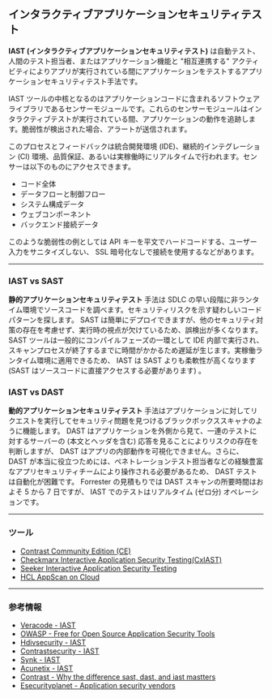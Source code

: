 ## インタラクティブアプリケーションセキュリティテスト

**IAST (インタラクティブアプリケーションセキュリティテスト)** は自動テスト、人間のテスト担当者、またはアプリケーション機能と "相互連携する" アクティビティによりアプリが実行されている間にアプリケーションをテストするアプリケーションセキュリティテスト手法です。

IAST ツールの中核となるのはアプリケーションコードに含まれるソフトウェアライブラリであるセンサーモジュールです。これらのセンサーモジュールはインタラクティブテストが実行されている間、アプリケーションの動作を追跡します。脆弱性が検出された場合、アラートが送信されます。

このプロセスとフィードバックは統合開発環境 (IDE)、継続的インテグレーション (CI) 環境、品質保証、あるいは実稼働時にリアルタイムで行われます。センサーは以下のものにアクセスできます。
+ コード全体
+ データフローと制御フロー
+ システム構成データ
+ ウェブコンポーネント
+ バックエンド接続データ

このような脆弱性の例としては API キーを平文でハードコードする、ユーザー入力をサニタイズしない、 SSL 暗号化なしで接続を使用するなどがあります。

---

### IAST vs SAST

**静的アプリケーションセキュリティテスト** 手法は SDLC の早い段階に非ランタイム環境でソースコードを調べます。セキュリティリスクを示す疑わしいコードパターンを探します。 SAST は簡単にデプロイできますが、他のセキュリティ対策の存在を考慮せず、実行時の視点が欠けているため、誤検出が多くなります。 SAST ツールは一般的にコンパイルフェーズの一環として IDE 内部で実行され、スキャンプロセスが終了するまでに時間がかかるため遅延が生じます。実稼働ランタイム環境に適用できるため、 IAST は SAST よりも柔軟性が高くなります (SAST はソースコードに直接アクセスする必要があります) 。

### IAST vs DAST

**動的アプリケーションセキュリティテスト** 手法はアプリケーションに対してリクエストを実行してセキュリティ問題を見つけるブラックボックススキャナのように機能します。 DAST はアプリケーションを外側から見て、一連のテストに対するサーバーの (本文とヘッダを含む) 応答を見ることによりリスクの存在を判断しますが、 DAST はアプリの内部動作を可視化できません。さらに、 DAST が本当に役立つためには、ペネトレーションテスト担当者などの経験豊富なアプリセキュリティチームにより操作される必要があるため、 DAST テストは自動化が困難です。 Forrester の見積もりでは DAST スキャンの所要時間はおよそ 5 から 7 日ですが、 IAST でのテストはリアルタイム (ゼロ分) オペレーションです。

---

### ツール

+ [Contrast Community Edition (CE)](https://www.contrastsecurity.com/contrast-community-edition)
+ [Checkmarx Interactive Application Security Testing(CxIAST)](https://www.checkmarx.com/products/interactive-application-security-testing/)
+ [Seeker Interactive Application Security Testing](https://www.synopsys.com/software-integrity/security-testing/interactive-application-security-testing.html)
+ [HCL AppScan on Cloud](https://cloud.appscan.com)

---
### 参考情報

+ [Veracode - IAST](https://www.veracode.com/security/interactive-application-security-testing-iast)
+ [OWASP - Free for Open Source Application Security Tools](https://owasp.org/www-community/Free_for_Open_Source_Application_Security_Tools)
+ [Hdivsecurity - IAST](https://hdivsecurity.com/bornsecure/what-is-iast-interactive-application-security-testing/)
+ [Contrastsecurity - IAST](https://www.contrastsecurity.com/knowledge-hub/glossary/interactive-application-security-testing)
+ [Synk - IAST](https://snyk.io/learn/iast-interactive-application-security-testing/)
+ [Acunetix - IAST](https://www.acunetix.com/blog/web-security-zone/what-is-iast-interactive-application-security-testing/)
+ [Contrast - Why the difference sast, dast, and iast mastters](https://www.contrastsecurity.com/security-influencers/why-the-difference-between-sast-dast-and-iast-matters)
+ [Esecurityplanet - Application security vendors](https://www.esecurityplanet.com/products/application-security-vendors/)